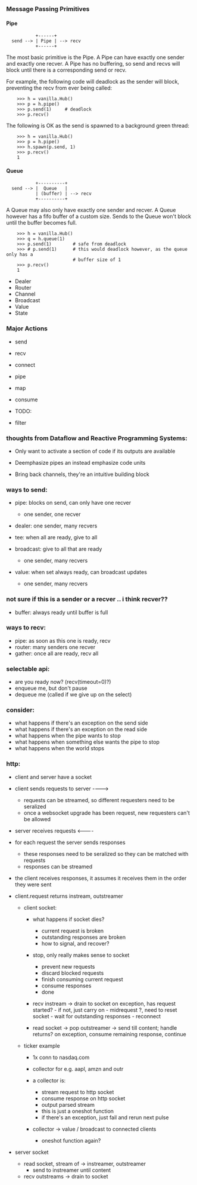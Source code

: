 ### Message Passing Primitives

#### Pipe

```
           +------+
  send --> | Pipe | --> recv
           +------+
```

The most basic primitive is the Pipe. A Pipe can have exactly one sender and
exactly one recver. A Pipe has no buffering, so send and recvs will block until
there is a corresponding send or recv.

For example, the following code will deadlock as the sender will block,
preventing the recv from ever being called:

```
    >>> h = vanilla.Hub()
    >>> p = h.pipe()
    >>> p.send(1)     # deadlock
    >>> p.recv()
```

The following is OK as the send is spawned to a background green thread:

```
    >>> h = vanilla.Hub()
    >>> p = h.pipe()
    >>> h.spawn(p.send, 1)
    >>> p.recv()
    1
```

#### Queue

```
           +----------+
  send --> |  Queue   |
           | (buffer) | --> recv
           +----------+
```

A Queue may also only have exactly one sender and recver. A Queue however has a
fifo buffer of a custom size. Sends to the Queue won't block until the buffer
becomes full.

```
    >>> h = vanilla.Hub()
    >>> q = h.queue(1)
    >>> p.send(1)        # safe from deadlock
    >>> # p.send(1)      # this would deadlock however, as the queue only has a
                         # buffer size of 1
    >>> p.recv()
    1
```

- Dealer
- Router
- Channel
- Broadcast
- Value
- State

### Major Actions

- send
- recv
- connect
- pipe
- map
- consume

- TODO:
- filter

### thoughts from Dataflow and Reactive Programming Systems:

- Only want to activate a section of code if its outputs are available

- Deemphasize pipes an instead emphasize code units

- Bring back channels, they're an intuitive building block


### ways to send:

- pipe: blocks on send, can only have one recver
    - one sender, one recver

- dealer: one sender, many recvers

- tee: when all are ready, give to all

- broadcast: give to all that are ready
    - one sender, many recvers

- value: when set always ready, can broadcast updates
    - one sender, many recvers


### not sure if this is a sender or a recver .. i think recver??

- buffer: always ready until buffer is full


### ways to recv:

- pipe: as soon as this one is ready, recv
- router: many senders one recver
- gather: once all are ready, recv all


### selectable api:

- are you ready now? (recv(timeout=0)?)
- enqueue me, but don't pause
- dequeue me (called if we give up on the select)


### consider:

- what happens if there's an exception on the send side
- what happens if there's an exception on the read side
- what happens when the pipe wants to stop
- what happens when something else wants the pipe to stop
- what happens when the world stops


### http:

- client and server have a socket

- client sends requests to server ---->
    - requests can be streamed, so different requesters need to be seralized
    - once a websocket upgrade has been request, new requesters can't be allowed

- server receives requests <----

- for each request the server sends responses
    - these responses need to be seralized so they can be matched with requests
    - responses can be streamed

- the client receives responses, it assumes it receives them in the order they
  were sent

- client.request returns instream, outstreamer

    - client socket:
        - what happens if socket dies?
            - current request is broken
            - outstanding responses are broken
            - how to signal, and recover?

        - stop, only really makes sense to socket
            - prevent new requests
            - discard blocked requests
            - finish consuming current request
            - consume responses
            - done

        - recv instream -> drain to socket
            on exception, has request started?
                - if not, just carry on
                - midrequest ?, need to reset socket
                    - wait for outstanding responses
                    - reconnect

        - read socket -> pop outstreamer -> send till content; handle returns?
            on exception, consume remaining response, continue

    - ticker example

        - 1x conn to nasdaq.com
        - collector for e.g. aapl, amzn and outr
        - a collector is:
            - stream request to http socket
            - consume response on http socket
            - output parsed stream
            - this is just a oneshot function
            - if there's an exception, just fail and rerun next pulse

        - collector -> value / broadcast to connected clients
            - oneshot function again?


- server socket
    - read socket, stream of -> instreamer, outstreamer
        - send to instreamer until content
    - recv outstreams -> drain to socket
